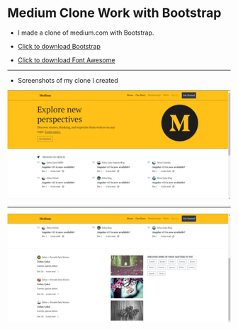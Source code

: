 # Medium Clone Work with Bootstrap
* I made a clone of medium.com with Bootstrap.

* [Click to download Bootstrap](https://getbootstrap.com/docs/4.5/getting-started/download/#compiled-css-and-js)

* [Click to download Font Awesome ](https://fontawesome.com/download)

---

* Screenshots of my clone I created

![](images/mediumcom1.PNG)

---

![](images/mediumcom2.PNG)

